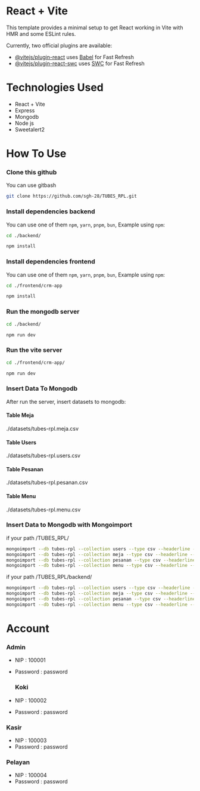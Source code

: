 # React + Vite

This template provides a minimal setup to get React working in Vite with HMR and some ESLint rules.

Currently, two official plugins are available:

- [@vitejs/plugin-react](https://github.com/vitejs/vite-plugin-react/blob/main/packages/plugin-react/README.md) uses [Babel](https://babeljs.io/) for Fast Refresh
- [@vitejs/plugin-react-swc](https://github.com/vitejs/vite-plugin-react-swc) uses [SWC](https://swc.rs/) for Fast Refresh

# Technologies Used
- React + Vite
- Express
- Mongodb
- Node js
- Sweetalert2

# How To Use

### Clone this github

 You can use gitbash

 ```bash
git clone https://github.com/sgh-28/TUBES_RPL.git
```

### Install dependencies backend

You can use one of them `npm`, `yarn`, `pnpm`, `bun`, Example using `npm`:

```bash
cd ./backend/

npm install
```

### Install dependencies frontend

You can use one of them `npm`, `yarn`, `pnpm`, `bun`, Example using `npm`:

```bash
cd ./frontend/crm-app

npm install
```

### Run the mongodb server
```bash
cd ./backend/

npm run dev
```

### Run the vite server
```bash
cd ./frontend/crm-app/

npm run dev
```

### Insert Data To Mongodb

After run the server, insert datasets to mongodb:

#### Table Meja

./datasets/tubes-rpl.meja.csv

#### Table Users

./datasets/tubes-rpl.users.csv

#### Table Pesanan

./datasets/tubes-rpl.pesanan.csv

#### Table Menu

./datasets/tubes-rpl.menu.csv

### Insert Data to Mongodb with Mongoimport

if your path /TUBES_RPL/
```bash
mongoimport --db tubes-rpl --collection users --type csv --headerline --file .\datasets\tubes-rpl.users.csv
mongoimport --db tubes-rpl --collection meja --type csv --headerline --file .\datasets\tubes-rpl.meja.csv
mongoimport --db tubes-rpl --collection pesanan --type csv --headerline --file .\datasets\tubes-rpl.pesanan.csv
mongoimport --db tubes-rpl --collection menu --type csv --headerline --file .\datasets\tubes-rpl.menu.csv
```
if your path /TUBES_RPL/backend/
```bash
mongoimport --db tubes-rpl --collection users --type csv --headerline --file ..\datasets\tubes-rpl.users.csv
mongoimport --db tubes-rpl --collection meja --type csv --headerline --file ..\datasets\tubes-rpl.meja.csv
mongoimport --db tubes-rpl --collection pesanan --type csv --headerline --file ..\datasets\tubes-rpl.pesanan.csv
mongoimport --db tubes-rpl --collection menu --type csv --headerline --file ..\datasets\tubes-rpl.menu.csv
```

# Account
### Admin
- NIP : 100001
- Password : password

  ### Koki
- NIP : 100002
- Password :  password

### Kasir
- NIP : 100003
- Password : password

### Pelayan
- NIP : 100004
- Password : password
